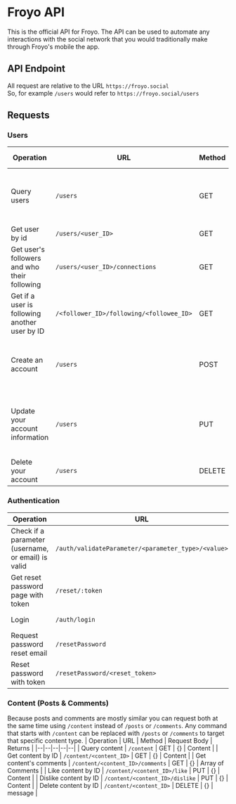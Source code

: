 # Froyo API
This is the official API for Froyo. The API can be used to automate any interactions with the social network that you would traditionally make through Froyo's mobile the app.
## API Endpoint
All request are relative to the URL `https://froyo.social`
<br>
So, for example `/users` would refer to `https://froyo.social/users`
## Requests
### Users
| Operation | URL | Method | Request Body | Returns |
|--|--|--|--|--|
| Query users | `/users` | GET | { query: { userId (optional), text (optional) } } | User |
| Get user by id | `/users/<user_ID>` | GET | {} | User |
| Get user's followers and who their following | `/users/<user_ID>/connections` | GET | {} | { followers, followees } |
| Get if a user is following another user by ID | `/<follower_ID>/following/<followee_ID>` | GET | {} | boolean |
| Create an account | `/users` | POST | { email, username, dob, first_name, last_name, password } | message |
| Update your account information | `/users` | PUT | { email, username, dob, first_name, last_name, description } |  message |
| Delete your account | `/users` | DELETE | {} | message |
### Authentication
| Operation | URL | Method | Request Body | Returns |
|--|--|--|--|--|
| Check if a parameter (username, or email) is valid | `/auth/validateParameter/<parameter_type>/<value>` | GET | {} | message |
| Get reset password page with token | `/reset/:token` | GET | {} | HTML |
| Login | `/auth/login` | POST | { email, password } | Authentication Token |
| Request password reset email | `/resetPassword` | PUT | { email } | message |
| Reset password with token | `/resetPassword/<reset_token>` | PUT | { password, confirmPassword } | message |
### Content (Posts & Comments)
Because posts and comments are mostly similar you can request both at the same time using `/content` instead of `/posts` or `/comments`. Any command that starts with `/content` can be replaced with `/posts` or `/comments` to target that specific content type.
| Operation | URL | Method | Request Body | Returns |
|--|--|--|--|--|
| Query content | `/content` | GET | {} | Content |
| Get content by ID | `/content/<content_ID>` | GET | {} | Content |
| Get content's comments | `/content/<content_ID>/comments` | GET | {} | Array of Comments |
| Like content by ID | `/content/<content_ID>/like` | PUT | {} | Content |
| Dislike content by ID | `/content/<content_ID>/dislike` | PUT | {} | Content |
| Delete content by ID | `/content/<content_ID>` | DELETE | {} | message |
